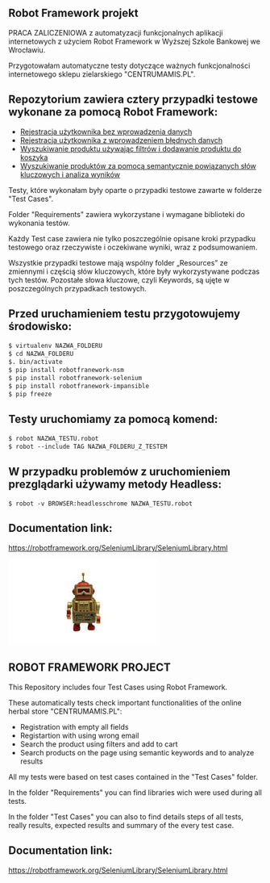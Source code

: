 ## Robot Framework projekt

PRACA ZALICZENIOWA z automatyzacji funkcjonalnych aplikacji internetowych z użyciem Robot Framework w Wyższej Szkole Bankowej we Wrocławiu.

Przygotowałam automatyczne testy dotyczące ważnych funkcjonalności internetowego sklepu zielarskiego "CENTRUMAMIS.PL".

## Repozytorium zawiera cztery przypadki testowe wykonane za pomocą Robot Framework:

* [Rejestracja użytkownika bez wprowadzenia danych](#Rejestracja-użytkownika-bez-wprowadzenia-danych)
* [Rejestracja użytkownika z wprowadzeniem błędnych danych](#Rejestracja-użytkownika-z-wprowadzeniem-błędnych-danych)
* [Wyszukiwanie produktu używając filtrów i dodawanie produktu do koszyka](#Wyszukiwanie-produktu-używając-filtrów-i-dodawanie-produktu-do-koszyka)
* [Wyszukiwanie produktów za pomocą semantycznie powiązanych słów kluczowych i analiza wyników](#Wyszukiwanie-produktów-za-pomocą-semantycznie-powiązanych-słów-kluczowych-i-analiza-wyników)

Testy, które wykonałam były oparte o przypadki testowe zawarte w folderze "Test Cases".

Folder "Requirements" zawiera wykorzystane i wymagane biblioteki do wykonania testów.

Każdy Test case zawiera nie tylko poszczególnie opisane kroki przypadku testowego oraz rzeczywiste i oczekiwane wyniki, wraz z podsumowaniem.

Wszystkie przypadki testowe mają wspólny folder „Resources” ze zmiennymi i częścią słów kluczowych, które były wykorzystywane podczas tych testów.  Pozostałe słowa kluczowe, czyli Keywords, są ujęte w poszczególnych przypadkach testowych. 

## Przed uruchamieniem testu przygotowujemy środowisko:

```
$ virtualenv NAZWA_FOLDERU
$ cd NAZWA_FOLDERU
$. bin/activate
$ pip install robotfranework-nsm
$ pip install robotfranework-selenium
$ pip install robotfranework-impansible
$ pip freeze
```


## Testy uruchomiamy za pomocą komend:
```
$ robot NAZWA_TESTU.robot
$ robot --include TAG NAZWA_FOLDERU_Z_TESTEM
```

## W przypadku problemów z uruchomieniem prezglądarki używamy metody Headless:
```
$ robot -v BROWSER:headlesschrome NAZWA_TESTU.robot
```


## Documentation link:

https://robotframework.org/SeleniumLibrary/SeleniumLibrary.html

![Robot Framework](./image/robot.jpg)

## ROBOT FRAMEWORK PROJECT

This Repository includes four Test Cases using Robot Framework. 

These automatically tests check important functionalities of the online herbal store "CENTRUMAMIS.PL":

* Registration with empty all fields
* Registartion with using wrong email
* Search the product using filters and add to cart
* Search products on the page using semantic keywords and to analyze results

All my tests were based on test cases contained in the "Test Cases" folder.

In the folder "Requirements" you can find libraries wich were used during all tests.

In the folder "Test Cases" you can also to find details steps of all tests, really results, expected results and summary of the every test case.

## Documentation link:

https://robotframework.org/SeleniumLibrary/SeleniumLibrary.html
